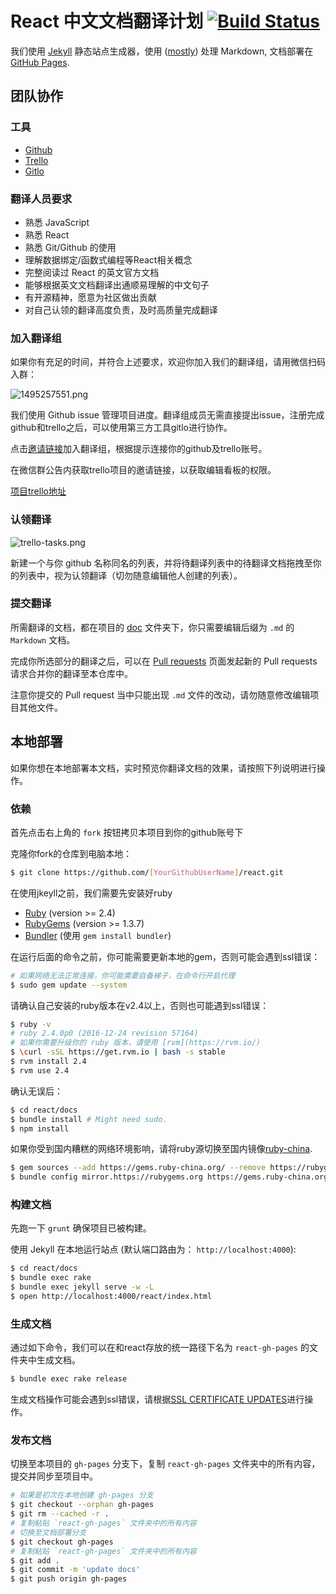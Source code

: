 # React 中文文档翻译计划 [![Build Status](https://travis-ci.org/discountry/react.svg?branch=master)](https://travis-ci.org/discountry/react)

我们使用 [Jekyll](http://jekyllrb.com/) 静态站点生成器，使用 ([mostly](http://zpao.com/posts/adding-line-highlights-to-markdown-code-fences/)) 处理 Markdown, 文档部署在 [GitHub Pages](http://pages.github.com/).

## 团队协作

### 工具

* [Github](https://github.com)
* [Trello](https://trello.com)
* [Gitlo](http://gitlo.co)

### 翻译人员要求

* 熟悉 JavaScript
* 熟悉 React
* 熟悉 Git/Github 的使用
* 理解数据绑定/函数式编程等React相关概念
* 完整阅读过 React 的英文官方文档
* 能够根据英文文档翻译出通顺易理解的中文句子
* 有开源精神，愿意为社区做出贡献
* 对自己认领的翻译高度负责，及时高质量完成翻译

### 加入翻译组

如果你有充足的时间，并符合上述要求，欢迎你加入我们的翻译组，请用微信扫码入群：

![1495257551.png](https://ooo.0o0.ooo/2017/05/20/591fd1f2e4c50.png)

我们使用 Github issue 管理项目进度。翻译组成员无需直接提出issue，注册完成github和trello之后，可以使用第三方工具gitlo进行协作。

点击[邀请链接](http://gitlo.co/invite/github/discountry/discountry/react)加入翻译组，根据提示连接你的github及trello账号。

在微信群公告内获取trello项目的邀请链接，以获取编辑看板的权限。

[项目trello地址](https://trello.com/b/JD2S3HeP/react-docs-cn)

### 认领翻译

![trello-tasks.png](https://ooo.0o0.ooo/2017/05/10/5911faefad615.png)

新建一个与你 github 名称同名的列表，并将待翻译列表中的待翻译文档拖拽至你的列表中，视为认领翻译（切勿随意编辑他人创建的列表）。

### 提交翻译

所需翻译的文档，都在项目的 [doc](docs/) 文件夹下，你只需要编辑后缀为 `.md` 的 `Markdown` 文档。

完成你所选部分的翻译之后，可以在 [Pull requests](https://github.com/discountry/react/pulls) 页面发起新的 Pull requests 请求合并你的翻译至本仓库中。

注意你提交的 Pull request 当中只能出现 `.md` 文件的改动，请勿随意修改编辑项目其他文件。

## 本地部署

如果你想在本地部署本文档，实时预览你翻译文档的效果，请按照下列说明进行操作。

### 依赖

首先点击右上角的 `fork` 按钮拷贝本项目到你的github账号下

克隆你fork的仓库到电脑本地：

```sh
$ git clone https://github.com/[YourGithubUserName]/react.git
```

在使用jkeyll之前，我们需要先安装好ruby

 - [Ruby](http://www.ruby-lang.org/) (version >= 2.4)
 - [RubyGems](http://rubygems.org/) (version >= 1.3.7)
 - [Bundler](http://gembundler.com/) (使用 `gem install bundler`)

在运行后面的命令之前，你可能需要更新本地的gem，否则可能会遇到ssl错误：

```sh
# 如果网络无法正常连接，你可能需要自备梯子，在命令行开启代理
$ sudo gem update --system
```

请确认自己安装的ruby版本在v2.4以上，否则也可能遇到ssl错误：

```sh
$ ruby -v
# ruby 2.4.0p0 (2016-12-24 revision 57164)
# 如果你需要升级你的 ruby 版本，请使用 [rvm](https://rvm.io/)
$ \curl -sSL https://get.rvm.io | bash -s stable
$ rvm install 2.4
$ rvm use 2.4
```

确认无误后：

```sh
$ cd react/docs
$ bundle install # Might need sudo.
$ npm install
```

如果你受到国内糟糕的网络环境影响，请将ruby源切换至国内镜像[ruby-china](http://gems.ruby-china.org/).

```sh
$ gem sources --add https://gems.ruby-china.org/ --remove https://rubygems.org/
$ bundle config mirror.https://rubygems.org https://gems.ruby-china.org
```

### 构建文档

先跑一下 `grunt` 确保项目已被构建。

使用 Jekyll 在本地运行站点 (默认端口路由为： `http://localhost:4000`):

```sh
$ cd react/docs
$ bundle exec rake
$ bundle exec jekyll serve -w -L
$ open http://localhost:4000/react/index.html
```

### 生成文档

通过如下命令，我们可以在和react存放的统一路径下名为 `react-gh-pages` 的文件夹中生成文档。

```sh
$ bundle exec rake release
```

生成文档操作可能会遇到ssl错误，请根据[SSL CERTIFICATE UPDATES](http://guides.rubygems.org/ssl-certificate-update/#installing-using-update-packages)进行操作。

### 发布文档

切换至本项目的 `gh-pages` 分支下，复制 `react-gh-pages` 文件夹中的所有内容，提交并同步至项目中。

```sh
# 如果是初次在本地创建 gh-pages 分支
$ git checkout --orphan gh-pages
$ git rm --cached -r .
# 复制粘贴 `react-gh-pages` 文件夹中的所有内容
# 切换至文档部署分支
$ git checkout gh-pages
# 复制粘贴 `react-gh-pages` 文件夹中的所有内容
$ git add .
$ git commit -m 'update docs'
$ git push origin gh-pages
```

